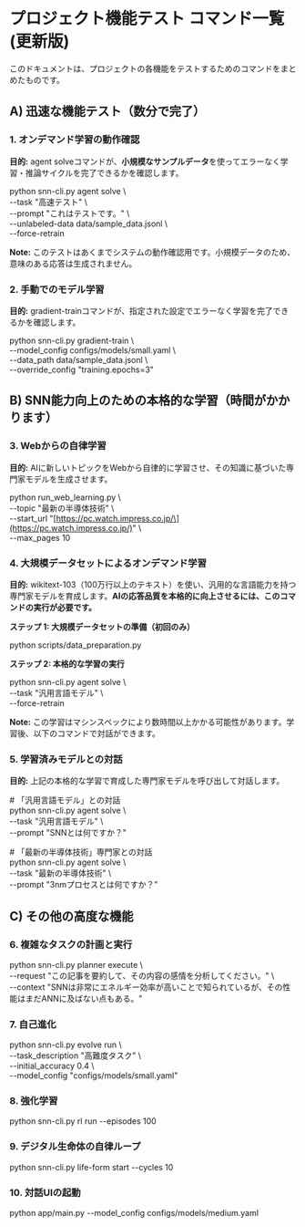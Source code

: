 # **プロジェクト機能テスト コマンド一覧 (更新版)**

このドキュメントは、プロジェクトの各機能をテストするためのコマンドをまとめたものです。

## **A) 迅速な機能テスト（数分で完了）**

### **1\. オンデマンド学習の動作確認**

**目的:** agent solveコマンドが、**小規模なサンプルデータ**を使ってエラーなく学習・推論サイクルを完了できるかを確認します。

python snn-cli.py agent solve \\  
    \--task "高速テスト" \\  
    \--prompt "これはテストです。" \\  
    \--unlabeled-data data/sample\_data.jsonl \\  
    \--force-retrain

**Note:** このテストはあくまでシステムの動作確認用です。小規模データのため、意味のある応答は生成されません。

### **2\. 手動でのモデル学習**

**目的:** gradient-trainコマンドが、指定された設定でエラーなく学習を完了できるかを確認します。

python snn-cli.py gradient-train \\  
    \--model\_config configs/models/small.yaml \\  
    \--data\_path data/sample\_data.jsonl \\  
    \--override\_config "training.epochs=3"

## **B) SNN能力向上のための本格的な学習（時間がかかります）**

### **3\. Webからの自律学習**

**目的:** AIに新しいトピックをWebから自律的に学習させ、その知識に基づいた専門家モデルを生成させます。

python run\_web\_learning.py \\  
    \--topic "最新の半導体技術" \\  
    \--start\_url "\[https://pc.watch.impress.co.jp/\](https://pc.watch.impress.co.jp/)" \\  
    \--max\_pages 10

### **4\. 大規模データセットによるオンデマンド学習**

**目的:** wikitext-103（100万行以上のテキスト）を使い、汎用的な言語能力を持つ専門家モデルを育成します。**AIの応答品質を本格的に向上させるには、このコマンドの実行が必要です。**

**ステップ 1: 大規模データセットの準備（初回のみ）**

python scripts/data\_preparation.py

**ステップ 2: 本格的な学習の実行**

python snn-cli.py agent solve \\  
    \--task "汎用言語モデル" \\  
    \--force-retrain

**Note:** この学習はマシンスペックにより数時間以上かかる可能性があります。学習後、以下のコマンドで対話ができます。

### **5\. 学習済みモデルとの対話**

**目的:** 上記の本格的な学習で育成した専門家モデルを呼び出して対話します。

\# 「汎用言語モデル」との対話  
python snn-cli.py agent solve \\  
    \--task "汎用言語モデル" \\  
    \--prompt "SNNとは何ですか？"

\# 「最新の半導体技術」専門家との対話  
python snn-cli.py agent solve \\  
    \--task "最新の半導体技術" \\  
    \--prompt "3nmプロセスとは何ですか？"

## **C) その他の高度な機能**

### **6\. 複雑なタスクの計画と実行**

python snn-cli.py planner execute \\  
    \--request "この記事を要約して、その内容の感情を分析してください。" \\  
    \--context "SNNは非常にエネルギー効率が高いことで知られているが、その性能はまだANNに及ばない点もある。"

### **7\. 自己進化**

python snn-cli.py evolve run \\  
    \--task\_description "高難度タスク" \\  
    \--initial\_accuracy 0.4 \\  
    \--model\_config "configs/models/small.yaml"

### **8\. 強化学習**

python snn-cli.py rl run \--episodes 100

### **9\. デジタル生命体の自律ループ**

python snn-cli.py life-form start \--cycles 10

### **10\. 対話UIの起動**

python app/main.py \--model\_config configs/models/medium.yaml  

